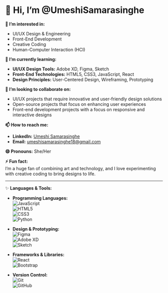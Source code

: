 # 👋 Hi, I’m @UmeshiSamarasinghe

**👀 I’m interested in:**  
- UI/UX Design & Engineering  
- Front-End Development  
- Creative Coding  
- Human-Computer Interaction (HCI)

**🌱 I’m currently learning:**  
- **UI/UX Design Tools:** Adobe XD, Figma, Sketch  
- **Front-End Technologies:** HTML5, CSS3, JavaScript, React  
- **Design Principles:** User-Centered Design, Wireframing, Prototyping

**💞️ I’m looking to collaborate on:**  
- UI/UX projects that require innovative and user-friendly design solutions  
- Open-source projects that focus on enhancing user experiences  
- Front-end development projects with a focus on responsive and interactive designs

**📫 How to reach me:**  
- **LinkedIn:** [Umeshi Samarasinghe](https://www.linkedin.com/in/umeshi-samarasinghe-0ba9672a5/)  
- **Email:** umeshisamarasinghe18@gmail.com

**😄 Pronouns:** She/Her

**⚡ Fun fact:**  
I’m a huge fan of combining art and technology, and I love experimenting with creative coding to bring designs to life.

---

✨ **Languages & Tools:**  
- **Programming Languages:**  
  ![JavaScript](https://img.shields.io/badge/-JavaScript-black?style=flat-square&logo=javascript)  
  ![HTML5](https://img.shields.io/badge/-HTML5-E34F26?style=flat-square&logo=html5&logoColor=white)  
  ![CSS3](https://img.shields.io/badge/-CSS3-1572B6?style=flat-square&logo=css3)  
  ![Python](https://img.shields.io/badge/-Python-black?style=flat-square&logo=python)

- **Design & Prototyping:**  
  ![Figma](https://img.shields.io/badge/-Figma-black?style=flat-square&logo=figma)  
  ![Adobe XD](https://img.shields.io/badge/-Adobe%20XD-FF61F6?style=flat-square&logo=adobexd&logoColor=white)  
  ![Sketch](https://img.shields.io/badge/-Sketch-F7B500?style=flat-square&logo=sketch&logoColor=white)

- **Frameworks & Libraries:**  
  ![React](https://img.shields.io/badge/-React-black?style=flat-square&logo=react)  
  ![Bootstrap](https://img.shields.io/badge/-Bootstrap-563D7C?style=flat-square&logo=bootstrap)

- **Version Control:**  
  ![Git](https://img.shields.io/badge/-Git-black?style=flat-square&logo=git)  
  ![GitHub](https://img.shields.io/badge/-GitHub-181717?style=flat-square&logo=github)


